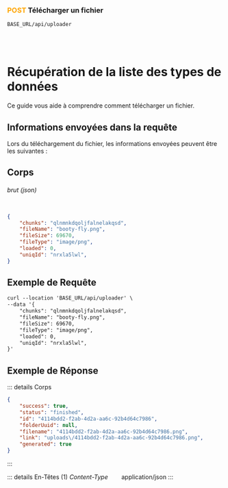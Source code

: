 ### <span style="color:orange">POST</span> Télécharger un fichier

````
BASE_URL/api/uploader
````

<br/> <br/> 

# Récupération de la liste des types de données
Ce guide vous aide à comprendre comment télécharger un fichier.


## Informations envoyées dans la requête

Lors du téléchargement du fichier, les informations envoyées peuvent être les suivantes :


## Corps

###### brut (json)


```json

{
    "chunks": "qlnmnkdqoljfalnelakqsd",
    "fileName": "booty-fly.png",
    "fileSize": 69670,
    "fileType": "image/png",
    "loaded": 0,
    "uniqId": "nrxla5lwl",
}
```

## Exemple de Requête

```txt
curl --location 'BASE_URL/api/uploader' \
--data '{
    "chunks": "qlnmnkdqoljfalnelakqsd",
    "fileName": "booty-fly.png",
    "fileSize": 69670,
    "fileType": "image/png",
    "loaded": 0,
    "uniqId": "nrxla5lwl",
}'

```


## Exemple de Réponse

::: details Corps  

```json
{
    "success": true,
    "status": "finished",
    "id": "4114bdd2-f2ab-4d2a-aa6c-92b4d64c7986",
    "folderUuid": null,
    "filename": "4114bdd2-f2ab-4d2a-aa6c-92b4d64c7986.png",
    "link": "uploads\/4114bdd2-f2ab-4d2a-aa6c-92b4d64c7986.png",
    "generated": true
}
```
:::


::: details En-Têtes (1)
 *Content-Type*    &nbsp;&nbsp;&nbsp;&nbsp;&nbsp;&nbsp;     application/json
:::

